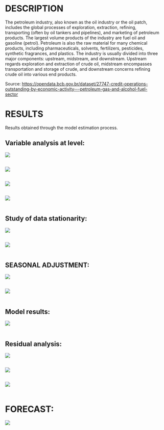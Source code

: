 # **DESCRIPTION**
The petroleum industry, also known as the oil industry or the oil patch, includes the global processes of exploration, extraction, refining, transporting (often by oil tankers and pipelines), and marketing of petroleum products. The largest volume products of the industry are fuel oil and gasoline (petrol). Petroleum is also the raw material for many chemical products, including pharmaceuticals, solvents, fertilizers, pesticides, synthetic fragrances, and plastics. The industry is usually divided into three major components: upstream, midstream, and downstream. Upstream regards exploration and extraction of crude oil, midstream encompasses transportation and storage of crude, and downstream concerns refining crude oil into various end products.

Source: https://opendata.bcb.gov.br/dataset/27747-credit-operations-outstanding-by-economic-activity---petroleum-gas-and-alcohol-fuel-sector

# **RESULTS**
Results obtained through the model estimation process.

## Variable analysis at level:
<img src="4_results/1_time_serie.jpg"> <br /> <br />


<img src="4_results/2_fac_facp_level.jpg"> <br /> <br />


<img src="4_results/3_periodogram_level.jpg"> <br /> <br />


<img src="4_results/4_level_descriptive_statistics.jpg"> <br /> <br />


## Study of data stationarity:
<img src="4_results/5_adf_test_level.jpg"> <br /> <br />


<img src="4_results/6_adf_diff_result.jpg"> <br /> <br />


## SEASONAL ADJUSTMENT:
<img src="4_results/7_x13_results.jpg"> <br /> <br />


<img src="4_results/8_x13_seasonal_adjustment.jpg"> <br /> <br />


## Model results:
<img src="4_results/9_model_summary.jpg"> <br /> <br />


## Residual analysis:
<img src="4_results/10_residuals (acf and pacf).jpg"> <br /> <br />


<img src="4_results/11_residuals (frequency distribution).jpg"> <br /> <br />


<img src="4_results/12_residuals (time serie).jpg"> <br /> <br />


# FORECAST:
<img src="4_results/13_observed_fitted_predict.jpg"> <br /> <br />
